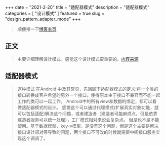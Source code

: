 +++
date = "2021-2-20"
title = "适配器模式"
description = "适配器模式"
categories = [
    "设计模式"
]
featured = true
slug = "design_pattern_adapter_mode"
+++
> 顺便推一下[博客主页](http://lalalaxiaowifi.gitee.io/pictures/)
## 正文
> 主要详细理解设计模式。感觉这个设计模式蛮重要的。[内容来源](http://c.biancheng.net/view/1330.html)
## 适配器模式
> 这种模式 在Android 中及其常见，先回顾下适配器模式的定义:将一个类的接口转换成客户希望的另外一个接口，使得原本由于接口不兼容而不能一起工作的类可以一起工作。
> Android中的所有view和数据的绑定，都可以看做适配器模式的设计。
> 感觉这个可以通过代理模式(扩展真实对象功能，就可以包括适配)解决这个问题，或者建造者（建造者可能麻烦点，但是依靠建造者服务可以统一处理），工厂模式相对来说会复杂点。
> 但是也不是不能使用。基于数据模型，key-v模型，是没有这个问题，但是这个主要是解决接口设计部对等导致的问题，两个接口不可改的时候就需要中间接口服务实现这个调调了。
